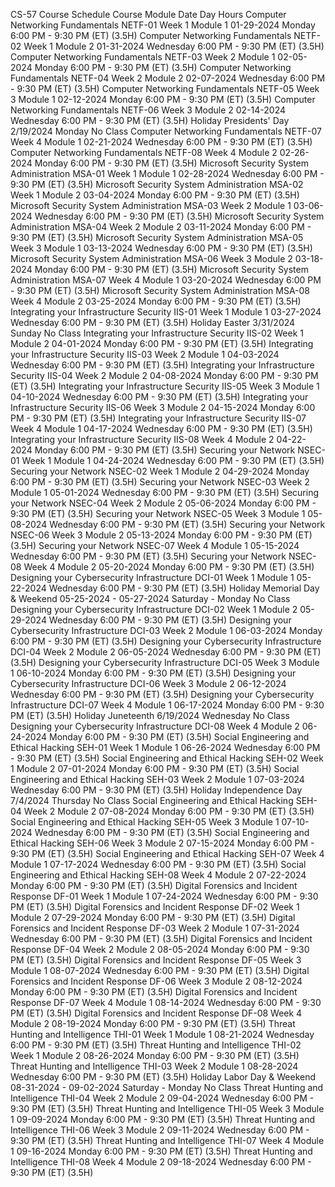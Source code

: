 
CS-57 Course Schedule
Course
Module
Date
Day
Hours
Computer Networking Fundamentals
NETF-01 Week 1 Module 1
01-29-2024 
Monday
6:00 PM - 9:30 PM (ET) (3.5H)
Computer Networking Fundamentals
NETF-02 Week 1 Module 2
01-31-2024 
Wednesday
6:00 PM - 9:30 PM (ET) (3.5H)
Computer Networking Fundamentals
NETF-03 Week 2 Module 1
02-05-2024 
Monday
6:00 PM - 9:30 PM (ET) (3.5H)
Computer Networking Fundamentals
NETF-04 Week 2 Module 2
02-07-2024 
Wednesday
6:00 PM - 9:30 PM (ET) (3.5H)
Computer Networking Fundamentals
NETF-05 Week 3 Module 1
02-12-2024 
Monday
6:00 PM - 9:30 PM (ET) (3.5H)
Computer Networking Fundamentals
NETF-06 Week 3 Module 2
02-14-2024 
Wednesday
6:00 PM - 9:30 PM (ET) (3.5H)
Holiday
Presidents' Day
2/19/2024
Monday
No Class
Computer Networking Fundamentals
NETF-07 Week 4 Module 1
02-21-2024 
Wednesday
6:00 PM - 9:30 PM (ET) (3.5H)
Computer Networking Fundamentals
NETF-08 Week 4 Module 2
02-26-2024 
Monday
6:00 PM - 9:30 PM (ET) (3.5H)
Microsoft Security System Administration
MSA-01 Week 1 Module 1
02-28-2024 
Wednesday
6:00 PM - 9:30 PM (ET) (3.5H)
Microsoft Security System Administration
MSA-02 Week 1 Module 2
03-04-2024 
Monday
6:00 PM - 9:30 PM (ET) (3.5H)
Microsoft Security System Administration
MSA-03 Week 2 Module 1
03-06-2024 
Wednesday
6:00 PM - 9:30 PM (ET) (3.5H)
Microsoft Security System Administration
MSA-04 Week 2 Module 2
03-11-2024 
Monday
6:00 PM - 9:30 PM (ET) (3.5H)
Microsoft Security System Administration
MSA-05 Week 3 Module 1
03-13-2024 
Wednesday
6:00 PM - 9:30 PM (ET) (3.5H)
Microsoft Security System Administration
MSA-06 Week 3 Module 2
03-18-2024 
Monday
6:00 PM - 9:30 PM (ET) (3.5H)
Microsoft Security System Administration
MSA-07 Week 4 Module 1
03-20-2024 
Wednesday
6:00 PM - 9:30 PM (ET) (3.5H)
Microsoft Security System Administration
MSA-08 Week 4 Module 2
03-25-2024 
Monday
6:00 PM - 9:30 PM (ET) (3.5H)
Integrating your Infrastructure Security
IIS-01 Week 1 Module 1
03-27-2024 
Wednesday
6:00 PM - 9:30 PM (ET) (3.5H)
Holiday
Easter
3/31/2024
Sunday
No Class
Integrating your Infrastructure Security
IIS-02 Week 1 Module 2
04-01-2024 
Monday
6:00 PM - 9:30 PM (ET) (3.5H)
Integrating your Infrastructure Security
IIS-03 Week 2 Module 1
04-03-2024 
Wednesday
6:00 PM - 9:30 PM (ET) (3.5H)
Integrating your Infrastructure Security
IIS-04 Week 2 Module 2
04-08-2024 
Monday
6:00 PM - 9:30 PM (ET) (3.5H)
Integrating your Infrastructure Security
IIS-05 Week 3 Module 1
04-10-2024 
Wednesday
6:00 PM - 9:30 PM (ET) (3.5H)
Integrating your Infrastructure Security
IIS-06 Week 3 Module 2
04-15-2024 
Monday
6:00 PM - 9:30 PM (ET) (3.5H)
Integrating your Infrastructure Security
IIS-07 Week 4 Module 1
04-17-2024 
Wednesday
6:00 PM - 9:30 PM (ET) (3.5H)
Integrating your Infrastructure Security
IIS-08 Week 4 Module 2
04-22-2024 
Monday
6:00 PM - 9:30 PM (ET) (3.5H)
Securing your Network
NSEC-01 Week 1 Module 1
04-24-2024 
Wednesday
6:00 PM - 9:30 PM (ET) (3.5H)
Securing your Network
NSEC-02 Week 1 Module 2
04-29-2024 
Monday
6:00 PM - 9:30 PM (ET) (3.5H)
Securing your Network
NSEC-03 Week 2 Module 1
05-01-2024 
Wednesday
6:00 PM - 9:30 PM (ET) (3.5H)
Securing your Network
NSEC-04 Week 2 Module 2
05-06-2024 
Monday
6:00 PM - 9:30 PM (ET) (3.5H)
Securing your Network
NSEC-05 Week 3 Module 1
05-08-2024 
Wednesday
6:00 PM - 9:30 PM (ET) (3.5H)
Securing your Network
NSEC-06 Week 3 Module 2
05-13-2024 
Monday
6:00 PM - 9:30 PM (ET) (3.5H)
Securing your Network
NSEC-07 Week 4 Module 1
05-15-2024 
Wednesday
6:00 PM - 9:30 PM (ET) (3.5H)
Securing your Network
NSEC-08 Week 4 Module 2
05-20-2024 
Monday
6:00 PM - 9:30 PM (ET) (3.5H)
Designing your Cybersecurity Infrastructure
DCI-01 Week 1 Module 1
05-22-2024 
Wednesday
6:00 PM - 9:30 PM (ET) (3.5H)
Holiday
Memorial Day & Weekend
05-25-2024 - 05-27-2024
Saturday - Monday
No Class
Designing your Cybersecurity Infrastructure
DCI-02 Week 1 Module 2
05-29-2024 
Wednesday
6:00 PM - 9:30 PM (ET) (3.5H)
Designing your Cybersecurity Infrastructure
DCI-03 Week 2 Module 1
06-03-2024 
Monday
6:00 PM - 9:30 PM (ET) (3.5H)
Designing your Cybersecurity Infrastructure
DCI-04 Week 2 Module 2
06-05-2024 
Wednesday
6:00 PM - 9:30 PM (ET) (3.5H)
Designing your Cybersecurity Infrastructure
DCI-05 Week 3 Module 1
06-10-2024 
Monday
6:00 PM - 9:30 PM (ET) (3.5H)
Designing your Cybersecurity Infrastructure
DCI-06 Week 3 Module 2
06-12-2024 
Wednesday
6:00 PM - 9:30 PM (ET) (3.5H)
Designing your Cybersecurity Infrastructure
DCI-07 Week 4 Module 1
06-17-2024 
Monday
6:00 PM - 9:30 PM (ET) (3.5H)
Holiday
Juneteenth
6/19/2024
Wednesday
No Class
Designing your Cybersecurity Infrastructure
DCI-08 Week 4 Module 2
06-24-2024 
Monday
6:00 PM - 9:30 PM (ET) (3.5H)
Social Engineering and Ethical Hacking
SEH-01 Week 1 Module 1
06-26-2024 
Wednesday
6:00 PM - 9:30 PM (ET) (3.5H)
Social Engineering and Ethical Hacking
SEH-02 Week 1 Module 2
07-01-2024 
Monday
6:00 PM - 9:30 PM (ET) (3.5H)
Social Engineering and Ethical Hacking
SEH-03 Week 2 Module 1
07-03-2024 
Wednesday
6:00 PM - 9:30 PM (ET) (3.5H)
Holiday
Independence Day
7/4/2024
Thursday
No Class
Social Engineering and Ethical Hacking
SEH-04 Week 2 Module 2
07-08-2024 
Monday
6:00 PM - 9:30 PM (ET) (3.5H)
Social Engineering and Ethical Hacking
SEH-05 Week 3 Module 1
07-10-2024 
Wednesday
6:00 PM - 9:30 PM (ET) (3.5H)
Social Engineering and Ethical Hacking
SEH-06 Week 3 Module 2
07-15-2024 
Monday
6:00 PM - 9:30 PM (ET) (3.5H)
Social Engineering and Ethical Hacking
SEH-07 Week 4 Module 1
07-17-2024 
Wednesday
6:00 PM - 9:30 PM (ET) (3.5H)
Social Engineering and Ethical Hacking
SEH-08 Week 4 Module 2
07-22-2024 
Monday
6:00 PM - 9:30 PM (ET) (3.5H)
Digital Forensics and Incident Response
DF-01 Week 1 Module 1
07-24-2024 
Wednesday
6:00 PM - 9:30 PM (ET) (3.5H)
Digital Forensics and Incident Response
DF-02 Week 1 Module 2
07-29-2024 
Monday
6:00 PM - 9:30 PM (ET) (3.5H)
Digital Forensics and Incident Response
DF-03 Week 2 Module 1
07-31-2024 
Wednesday
6:00 PM - 9:30 PM (ET) (3.5H)
Digital Forensics and Incident Response
DF-04 Week 2 Module 2
08-05-2024 
Monday
6:00 PM - 9:30 PM (ET) (3.5H)
Digital Forensics and Incident Response
DF-05 Week 3 Module 1
08-07-2024 
Wednesday
6:00 PM - 9:30 PM (ET) (3.5H)
Digital Forensics and Incident Response
DF-06 Week 3 Module 2
08-12-2024 
Monday
6:00 PM - 9:30 PM (ET) (3.5H)
Digital Forensics and Incident Response
DF-07 Week 4 Module 1
08-14-2024 
Wednesday
6:00 PM - 9:30 PM (ET) (3.5H)
Digital Forensics and Incident Response
DF-08 Week 4 Module 2
08-19-2024 
Monday
6:00 PM - 9:30 PM (ET) (3.5H)
Threat Hunting and Intelligence
THI-01 Week 1 Module 1
08-21-2024 
Wednesday
6:00 PM - 9:30 PM (ET) (3.5H)
Threat Hunting and Intelligence
THI-02 Week 1 Module 2
08-26-2024 
Monday
6:00 PM - 9:30 PM (ET) (3.5H)
Threat Hunting and Intelligence
THI-03 Week 2 Module 1
08-28-2024 
Wednesday
6:00 PM - 9:30 PM (ET) (3.5H)
Holiday
Labor Day & Weekend
08-31-2024 - 09-02-2024
Saturday - Monday
No Class
Threat Hunting and Intelligence
THI-04 Week 2 Module 2
09-04-2024 
Wednesday
6:00 PM - 9:30 PM (ET) (3.5H)
Threat Hunting and Intelligence
THI-05 Week 3 Module 1
09-09-2024 
Monday
6:00 PM - 9:30 PM (ET) (3.5H)
Threat Hunting and Intelligence
THI-06 Week 3 Module 2
09-11-2024 
Wednesday
6:00 PM - 9:30 PM (ET) (3.5H)
Threat Hunting and Intelligence
THI-07 Week 4 Module 1
09-16-2024 
Monday
6:00 PM - 9:30 PM (ET) (3.5H)
Threat Hunting and Intelligence
THI-08 Week 4 Module 2
09-18-2024 
Wednesday
6:00 PM - 9:30 PM (ET) (3.5H)


